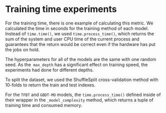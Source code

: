 # Training time experiments

For the training time, there is one example of calculating this metric. We calculated the time in seconds for the training method of each model. Instead of `time.time()`, we used `time.process_time()`, which returns the sum of the system and user CPU time of the current process and guarantees that the return would be correct even if the hardware has put the jobs on hold.

The hyperparameters for all of the models are the same with one random seed. As the` max_depth` has a significant effect on training speed, the experiments had done for different depths.

To split the dataset, we used the ShuffleSplit cross-validation method with 10-folds to return the train and test indexes.

For the `TFBT` and `GBDT-MO` models, the `time.process_time()` defined inside of their wrapper in the `_model_complexity` method, which returns a tuple of training time and consumed memory.
